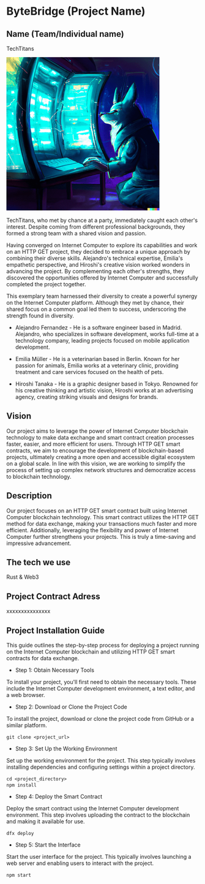 # ByteBridge (Project Name)

## Name (Team/Individual name)

TechTitans

![Team Logo](https://github.com/Rise-In/example_readMe/blob/main/Example_logo%20.png)

TechTitans, who met by chance at a party, immediately caught each other's interest. Despite coming from different professional backgrounds, they formed a strong team with a shared vision and passion.

Having converged on Internet Computer to explore its capabilities and work on an HTTP GET project, they decided to embrace a unique approach by combining their diverse skills. Alejandro's technical expertise, Emilia's empathetic perspective, and Hiroshi's creative vision worked wonders in advancing the project. By complementing each other's strengths, they discovered the opportunities offered by Internet Computer and successfully completed the project together.

This exemplary team harnessed their diversity to create a powerful synergy on the Internet Computer platform. Although they met by chance, their shared focus on a common goal led them to success, underscoring the strength found in diversity.

 * Alejandro Fernandez - He is a software engineer based in Madrid. Alejandro, who specializes in software development, works full-time at a technology company, leading projects focused on mobile application development.
   
 * Emilia Müller  - He is a veterinarian based in Berlin. Known for her passion for animals, Emilia works at a veterinary clinic, providing treatment and care services focused on the health of pets.
   
 * Hiroshi Tanaka - He is a graphic designer based in Tokyo. Renowned for his creative thinking and artistic vision, Hiroshi works at an advertising agency, creating striking visuals and designs for brands.


## Vision

Our project aims to leverage the power of Internet Computer blockchain technology to make data exchange and smart contract creation processes faster, easier, and more efficient for users. Through HTTP GET smart contracts, we aim to encourage the development of blockchain-based projects, ultimately creating a more open and accessible digital ecosystem on a global scale. In line with this vision, we are working to simplify the process of setting up complex network structures and democratize access to blockchain technology.

## Description

Our project focuses on an HTTP GET smart contract built using Internet Computer blockchain technology. This smart contract utilizes the HTTP GET method for data exchange, making your transactions much faster and more efficient. Additionally, leveraging the flexibility and power of Internet Computer further strengthens your projects. This is truly a time-saving and impressive advancement.

## The tech we use

Rust & Web3

## Project Contract Adress

xxxxxxxxxxxxxxx

## Project Installation Guide

This guide outlines the step-by-step process for deploying a project running on the Internet Computer blockchain and utilizing HTTP GET smart contracts for data exchange.

* Step 1: Obtain Necessary Tools

To install your project, you'll first need to obtain the necessary tools. These include the Internet Computer development environment, a text editor, and a web browser.

* Step 2: Download or Clone the Project Code

To install the project, download or clone the project code from GitHub or a similar platform.

```
git clone <project_url>
```

* Step 3: Set Up the Working Environment

Set up the working environment for the project. This step typically involves installing dependencies and configuring settings within a project directory.

```
cd <project_directory>
npm install
```

* Step 4: Deploy the Smart Contract

Deploy the smart contract using the Internet Computer development environment. This step involves uploading the contract to the blockchain and making it available for use.

```
dfx deploy
```

* Step 5: Start the Interface

Start the user interface for the project. This typically involves launching a web server and enabling users to interact with the project.

```
npm start
```
